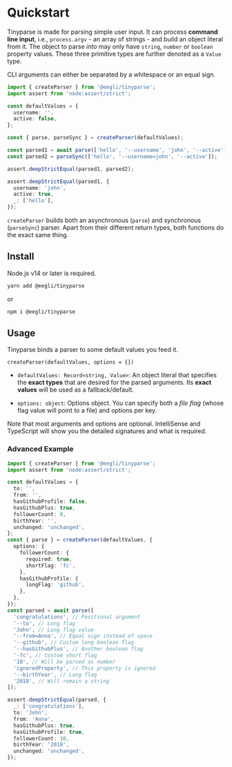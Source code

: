 # Quickstart

Tinyparse is made for parsing simple user input. It can process **command line input**, i.e., `process.argv` - an array of strings - and build an object literal from it. The object to parse _into_ may only have `string`, `number` or `boolean` property values. These three primitive types are further denoted as a `Value` type.

CLI arguments can either be separated by a whitespace or an equal sign.

```ts
import { createParser } from '@eegli/tinyparse';
import assert from 'node:assert/strict';

const defaultValues = {
  username: '',
  active: false,
};

const { parse, parseSync } = createParser(defaultValues);

const parsed1 = await parse(['hello', '--username', 'john', '--active']);
const parsed2 = parseSync(['hello', '--username=john', '--active']);

assert.deepStrictEqual(parsed1, parsed2);

assert.deepStrictEqual(parsed1, {
  username: 'john',
  active: true,
  _: ['hello'],
});
```

`createParser` builds both an asynchronous (`parse`) and synchronous (`parseSync`) parser. Apart from their different return types, both functions do the exact same thing.

## Install

Node.js v14 or later is required.

```bash
yarn add @eegli/tinyparse
```

or

```bash
npm i @eegli/tinyparse
```

## Usage

Tinyparse binds a parser to some default values you feed it.

`createParser(defaultValues, options = {})`

- `defaultValues: Record<string, Value>`: An object literal that specifies the **exact types** that are desired for the parsed arguments. Its **exact values** will be used as a fallback/default.

- `options: object`: Options object. You can specify both a _file flag_ (whose flag value will point to a file) and options per key.

Note that most arguments and options are optional. IntelliSense and
TypeScript will show you the detailed signatures and what is required.

### Advanced Example

```ts
import { createParser } from '@eegli/tinyparse';
import assert from 'node:assert/strict';

const defaultValues = {
  to: '',
  from: '',
  hasGithubProfile: false,
  hasGithubPlus: true,
  followerCount: 0,
  birthYear: '',
  unchanged: 'unchanged',
};
const { parse } = createParser(defaultValues, {
  options: {
    followerCount: {
      required: true,
      shortFlag: 'fc',
    },
    hasGithubProfile: {
      longFlag: 'github',
    },
  },
});
const parsed = await parse([
  'congratulations', // Positional argument
  '--to', // Long flag
  'John', // Long flag value
  '--from=Anna', // Equal sign instead of space
  '--github', // Custom long boolean flag
  '--hasGithubPlus', // Another boolean flag
  '-fc', // Custom short flag
  '10', // Will be parsed as number
  'ignoredProperty', // This property is ignored
  '--birthYear', // Long flag
  '2018', // Will remain a string
]);

assert.deepStrictEqual(parsed, {
  _: ['congratulations'],
  to: 'John',
  from: 'Anna',
  hasGithubPlus: true,
  hasGithubProfile: true,
  followerCount: 10,
  birthYear: '2018',
  unchanged: 'unchanged',
});
```
